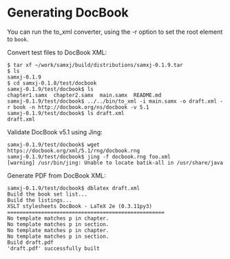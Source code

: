 Generating DocBook
==================

You can run the to_xml converter, using the -r option to set the root element to `book`.

Convert test files to DocBook XML:

```shell script
$ tar xf ~/work/samxj/build/distributions/samxj-0.1.9.tar
$ ls
samxj-0.1.9
$ cd samxj-0.1.8/test/docbook
samxj-0.1.9/test/docbook$ ls
chapter1.samx  chapter2.samx  main.samx  README.md
samxj-0.1.9/test/docbook$ ../../bin/to_xml -i main.samx -o draft.xml -r book -n http://docbook.org/ns/docbook -v 5.1
samxj-0.1.9/test/docbook$ ls draft.xml
draft.xml
```

Validate DocBook v5.1 using Jing:

```shell script
samxj-0.1.9/test/docbook$ wget https://docbook.org/xml/5.1/rng/docbook.rng
samxj-0.1.9/test/docbook$ jing -f docbook.rng foo.xml
[warning] /usr/bin/jing: Unable to locate batik-all in /usr/share/java
```

Generate PDF from DocBook XML:

```shell script
samxj-0.1.9/test/docbook$ dblatex draft.xml
Build the book set list...
Build the listings...
XSLT stylesheets DocBook - LaTeX 2e (0.3.11py3)
===================================================
No template matches p in chapter.
No template matches p in section.
No template matches p in chapter.
No template matches p in section.
Build draft.pdf
'draft.pdf' successfully built
```